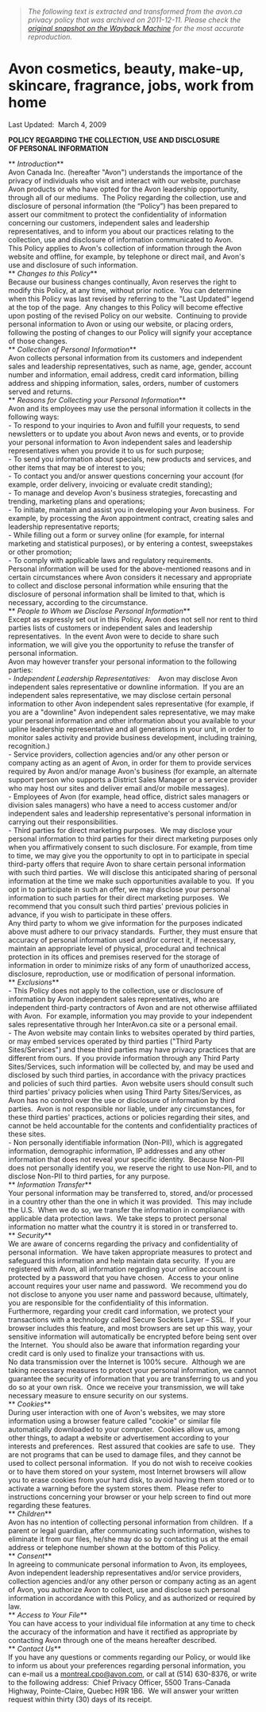 > *The following text is extracted and transformed from the avon.ca privacy policy that was archived on 2011-12-11. Please check the [original snapshot on the Wayback Machine](https://web.archive.org/web/20111211172814id_/http%3A//www.ca.avon.com/PRSuite/privacy_security.page%3FLANG_CD%3Den_CA) for the most accurate reproduction.*

# Avon cosmetics, beauty, make-up, skincare, fragrance, jobs, work from home

Last Updated:  March 4, 2009

 **POLICY REGARDING THE COLLECTION, USE AND DISCLOSURE**  
 **OF PERSONAL INFORMATION**

 ** _Introduction_**  
Avon Canada Inc. (hereafter "Avon") understands the importance of the privacy of individuals who visit and interact with our website, purchase Avon products or who have opted for the Avon leadership opportunity, through all of our mediums.  The Policy regarding the collection, use and disclosure of personal information (the “Policy”) has been prepared to assert our commitment to protect the confidentiality of information concerning our customers, independent sales and leadership representatives, and to inform you about our practices relating to the collection, use and disclosure of information communicated to Avon.  
This Policy applies to Avon's collection of information through the Avon website and offline, for example, by telephone or direct mail, and Avon's use and disclosure of such information.  
 ** _Changes to this Policy_**  
Because our business changes continually, Avon reserves the right to modify this Policy, at any time, without prior notice.  You can determine when this Policy was last revised by referring to the "Last Updated" legend at the top of the page.  Any changes to this Policy will become effective upon posting of the revised Policy on our website.  Continuing to provide personal information to Avon or using our website, or placing orders, following the posting of changes to our Policy will signify your acceptance of those changes.  
 ** _Collection of Personal Information_**  
Avon collects personal information from its customers and independent sales and leadership representatives, such as name, age, gender, account number and information, email address, credit card information, billing address and shipping information, sales, orders, number of customers served and returns.  
 ** _Reasons for Collecting your Personal Information_**  
Avon and its employees may use the personal information it collects in the following ways:  
\- To respond to your inquiries to Avon and fulfill your requests, to send newsletters or to update you about Avon news and events, or to provide your personal information to Avon independent sales and leadership representatives when you provide it to us for such purpose;  
\- To send you information about specials, new products and services, and other items that may be of interest to you;  
\- To contact you and/or answer questions concerning your account (for example, order delivery, invoicing or evaluate credit standing);  
\- To manage and develop Avon's business strategies, forecasting and trending, marketing plans and operations;  
\- To initiate, maintain and assist you in developing your Avon business.  For example, by processing the Avon appointment contract, creating sales and leadership representative reports;  
\- While filling out a form or survey online (for example, for internal marketing and statistical purposes), or by entering a contest, sweepstakes or other promotion;  
\- To comply with applicable laws and regulatory requirements.  
Personal information will be used for the above-mentioned reasons and in certain circumstances where Avon considers it necessary and appropriate to collect and disclose personal information while ensuring that the disclosure of personal information shall be limited to that, which is necessary, according to the circumstance.  
 ** _People to Whom we Disclose Personal Information_**  
Except as expressly set out in this Policy, Avon does not sell nor rent to third parties lists of customers or independent sales and leadership representatives.  In the event Avon were to decide to share such information, we will give you the opportunity to refuse the transfer of personal information.  
Avon may however transfer your personal information to the following parties:  
\- _Independent Leadership Representatives:_    Avon may disclose Avon independent sales representative or downline information.  If you are an independent sales representative, we may disclose certain personal information to other Avon independent sales representative (for example, if you are a "downline" Avon independent sales representative, we may make your personal information and other information about you available to your upline leadership representative and all generations in your unit, in order to monitor sales activity and provide business development, including training, recognition.)  
\- Service providers, collection agencies and/or any other person or company acting as an agent of Avon, in order for them to provide services required by Avon and/or manage Avon's business (for example, an alternate support person who supports a District Sales Manager or a service provider who may host our sites and deliver email and/or mobile messages).  
\- Employees of Avon (for example, head office, district sales managers or division sales managers) who have a need to access customer and/or independent sales and leadership representative's personal information in carrying out their responsibilities.  
\- Third parties for direct marketing purposes.  We may disclose your personal information to third parties for their direct marketing purposes only when you affirmatively consent to such disclosure. For example, from time to time, we may give you the opportunity to opt in to participate in special third-party offers that require Avon to share certain personal information with such third parties.  We will disclose this anticipated sharing of personal information at the time we make such opportunities available to you.  If you opt in to participate in such an offer, we may disclose your personal information to such parties for their direct marketing purposes.  We recommend that you consult such third parties' previous policies in advance, if you wish to participate in these offers.  
Any third party to whom we give information for the purposes indicated above must adhere to our privacy standards.  Further, they must ensure that accuracy of personal information used and/or correct it, if necessary, maintain an appropriate level of physical, procedural and technical protection in its offices and premises reserved for the storage of information in order to minimize risks of any form of unauthorized access, disclosure, reproduction, use or modification of personal information.  
 ** _Exclusions_**  
\- This Policy does not apply to the collection, use or disclosure of information by Avon independent sales representatives, who are independent third-party contractors of Avon and are not otherwise affiliated with Avon.  For example, information you may provide to your independent sales representative through her InterAvon.ca site or a personal email.  
\- The Avon website may contain links to websites operated by third parties, or may embed services operated by third parties ("Third Party Sites/Services") and these third parties may have privacy practices that are different from ours.  If you provide information through any Third Party Sites/Services, such information will be collected by, and may be used and disclosed by such third parties, in accordance with the privacy practices and policies of such third parties.  Avon website users should consult such third parties' privacy policies when using Third Party Sites/Services, as Avon has no control over the use or disclosure of information by third parties.  Avon is not responsible nor liable, under any circumstances, for these third parties' practices, actions or policies regarding their sites, and cannot be held accountable for the contents and confidentiality practices of these sites.  
\- Non personally identifiable information (Non-PII), which is aggregated information, demographic information, IP addresses and any other information that does not reveal your specific identity.  Because Non-PII does not personally identify you, we reserve the right to use Non-PII, and to disclose Non-PII to third parties, for any purpose.  
 ** _Information Transfer_**  
Your personal information may be transferred to, stored, and/or processed in a country other than the one in which it was provided.  This may include the U.S.  When we do so, we transfer the information in compliance with applicable data protection laws.  We take steps to protect personal information no matter what the country it is stored in or transferred to.  
 ** _Security_**  
We are aware of concerns regarding the privacy and confidentiality of personal information.  We have taken appropriate measures to protect and safeguard this information and help maintain data security.  If you are registered with Avon, all information regarding your online account is protected by a password that you have chosen.  Access to your online account requires your user name and password.  We recommend you do not disclose to anyone you user name and password because, ultimately, you are responsible for the confidentiality of this information.  
Furthermore, regarding your credit card information, we protect your transactions with a technology called Secure Sockets Layer – SSL.  If your browser includes this feature, and most browsers are set up this way, your sensitive information will automatically be encrypted before being sent over the Internet.  You should also be aware that information regarding your credit card is only used to finalize your transactions with us.  
No data transmission over the Internet is 100% secure.  Although we are taking necessary measures to protect your personal information, we cannot guarantee the security of information that you are transferring to us and you do so at your own risk.  Once we receive your transmission, we will take necessary measure to ensure security on our systems.  
 ** _Cookies_**  
During user interaction with one of Avon's websites, we may store information using a browser feature called "cookie" or similar file automatically downloaded to your computer.  Cookies allow us, among other things, to adapt a website or advertisement according to your interests and preferences.  Rest assured that cookies are safe to use.  They are not programs that can be used to damage files, and they cannot be used to collect personal information.  If you do not wish to receive cookies or to have them stored on your system, most Internet browsers will allow you to erase cookies from your hard disk, to avoid having them stored or to activate a warning before the system stores them.  Please refer to instructions concerning your browser or your help screen to find out more regarding these features.  
 ** _Children_**    
Avon has no intention of collecting personal information from children.  If a parent or legal guardian, after communicating such information, wishes to eliminate it from our files, he/she may do so by contacting us at the email address or telephone number shown at the bottom of this Policy.  
 ** _Consent_**    
In agreeing to communicate personal information to Avon, its employees, Avon independent leadership representatives and/or service providers, collection agencies and/or any other person or company acting as an agent of Avon, you authorize Avon to collect, use and disclose such personal information in accordance with this Policy, and as authorized or required by law.  
 ** _Access to Your File_**  
You can have access to your individual file information at any time to check the accuracy of the information and have it rectified as appropriate by contacting Avon through one of the means hereafter described.  
 ** _Contact Us_**    
If you have any questions or comments regarding our Policy, or would like to inform us about your preferences regarding personal information, you can e-mail us a [montreal.cpo@avon.com](mailto:montreal.cpo@avon.com), or call at (514) 630-8376, or write to the following address:  Chief Privacy Officer, 5500 Trans-Canada Highway, Pointe-Claire, Quebec H9R 1B6.  We will answer your written request within thirty (30) days of its receipt.
